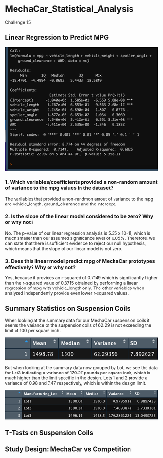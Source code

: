 # MechaCar_Statistical_Analysis
Challenge 15

## Linear Regression to Predict MPG
![Linear Regression to Predict MPG](img/1.png)

### 1. Which variables/coefficients provided a non-random amount of variance to the mpg values in the dataset?

The varilables that provided a non-randmon amout of variance to the mpg are vehicle_length, ground_clearance and the intercept.

### 2. Is the slope of the linear model considered to be zero? Why or why not?

No. The p-value of our linear regression analysis is 5.35 x 10-11, which is much smaller than our assumed significance level of 0.05%. Therefore, we can state that there is sufficient evidence to reject our null hypothesis, which means that the slope of our linear model is not zero.

### 3. Does this linear model predict mpg of MechaCar prototypes effectively? Why or why not?

Yes, because it provides an r-squared of 0.7149 which is significantly higher than the r-squared value of 0.3715 obtained by performing a linear regression of mpg with vehicle_length only. The other variables when analyzed independently provide even lower r-squared values.


## Summary Statistics on Suspension Coils

When looking at the summary data for our MechaCar suspension coils it seems the variance of the suspension coils of 62.29 is not exceeding the limit of 100 per square inch.

![Total Summary](img/2.png)

But when looking at the summary data now grouped by Lot, we see the data for Lot3 indicating a variance of 170.27 pounds per square inch, which is much higher than the limit specific in the design. Lots 1 and 2 provide a variance of 0.98 and 7.47 respectively, which is within the design limit.

![Lot Summary](img/3.png)

## T-Tests on Suspension Coils

## Study Design: MechaCar vs Competition


